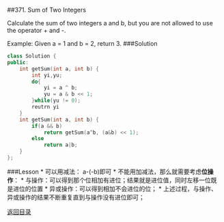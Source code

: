 ##371. Sum of Two Integers


Calculate the sum of two integers a and b, but you are not allowed to use the operator + and -.

Example:
Given a = 1 and b = 2, return 3. 
###Solution
```C++
class Solution {
public:
    int getSum(int a, int b) {
        int yi,yu;
        do{
            yi = a ^ b;
            yu = a & b << 1;
        }while(yu != 0);
        reutrn yi
    }
    int getSum(int a, int b) {
        if(a && b) 
            return getSum(a^b, (a&b) << 1);
        else 
            return a|b;
    }
};
```
###Lesson
* 
可以用减法： a-(-b)即可
* 
不能用加减法，那么就需要考虑**位操作**：
    * 
与操作：可以得到那个位相加有进位；结果就是进位值，同时左移一位既是进位的位置
    * 
异或操作：可以得到相加不会进位的位；
    * 
上述过程，与操作、异或操作的结果不断重复直到与操作没有进位即可；

[返回目录](README.md)